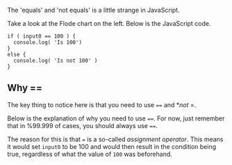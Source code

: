 The 'equals' and 'not equals' is a little strange in JavaScript.

Take a look at the Flode chart on the left. Below is the JavaScript code.

```javscript
if ( input0 == 100 ) {
  console.log( 'Is 100')
}
else {
  console.log( 'Is not 100' )
}
```

## Why ==
The key thing to notice here is that you need to use `==` and **not* =.

Below is the explanation of why you need to use `==`. For now, just remember that in %99.999 of cases, you should always use `==`.

The reason for this is that `=` is a so-called *assignment operator*. This means it would set `input0` to be 100 and would then result in the condition being true, regardless of what the value of `100` was beforehand.
